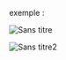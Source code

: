 exemple :

![Sans titre](https://github.com/fk-crafter/html-css-js-animation/assets/127132293/a1a7a45c-2935-488a-9574-48d4b51a1809)

![Sans titre2](https://github.com/fk-crafter/html-css-js-animation/assets/127132293/6d84cf0e-5c6c-4b9f-bd58-c2e85494421d)
